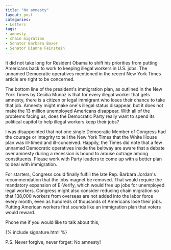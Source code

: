 ```yaml
---
title: "No amnesty"
layout: post
categories:
- Letters
tags:
- amnesty
- chain migration
- Senator Barbara Boxer
- Senator Dianne Feinstein
---
```


It did not take long for Resident Obama to shift his priorities from putting Americans back to work to keeping illegal workers in U.S. jobs. The unnamed Democratic operatives mentioned in the recent New York Times article are right to be concerned.

The bottom line of the president's immigration plan, as outlined in the New York Times by Cecilia Munoz is that for every illegal worker that gets amnesty, there is a citizen or legal immigrant who loses their chance to take that job. Amnesty might make one's illegal status disappear, but it does not make the 13 million unemployed Americans disappear. With all of the problems facing us, does the Democratic Party really want to spend its political capitol to help illegal workers keep their jobs?

I was disappointed that not one single Democratic Member of Congress had the courage or integrity to tell the New York Times that the White House plan was ill-timed and ill-conceived. Happily, the Times did note that a few unnamed Democratic operatives inside the beltway are aware that a debate over amnesty during a recession is bound to arouse outrage among constituents. Please work with Party leaders to come up with a better plan to deal with immigration.

For starters, Congress could finally fulfill the late Rep. Barbara Jordan's recommendation that the jobs magnet be removed. That would require the mandatory expansion of E-Verify, which would free up jobs for unemployed legal workers. Congress might also consider reducing chain migration so that 138,000 workers from overseas are not added into the labor force every month, even as hundreds of thousands of Americans lose their jobs. Putting American workers first sounds like an immigration plan that voters would reward.

Phone me if you would like to talk about this,

{% include signature.html %}

P.S. Never forgive, never forget: No amnesty!
